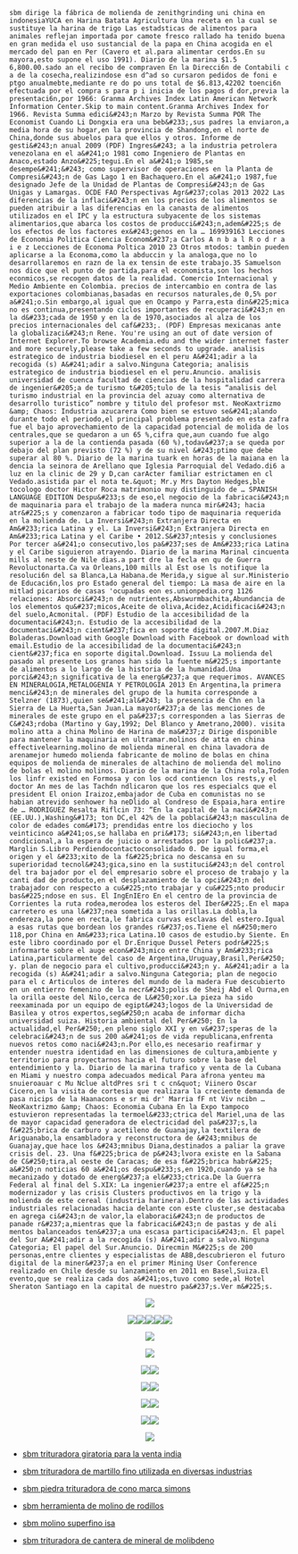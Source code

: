 
```
sbm dirige la fábrica de molienda de zenithgrinding uni china en indonesiaYUCA en Harina Batata Agricultura Una receta en la cual se sustituye la harina de trigo Las estadsticas de alimentos para animales reflejan importada por camote fresco rallado ha tenido buena en gran medida el uso sustancial de la papa en China acogida en el mercado del pan en Per (Cavero et al.para alimentar cerdos.En su mayora,esto supone el uso 1991). Diario de la marina $1.5 6,800.00.sado an el recibo de compraven En la Direcci6n de Contabili c a de la cosecha,realizindose esn d^ad so cursaron pedidos de foni e ptgo anualmebte,mediante re do po uns total de $6.813,42202 toenci6n efectuada por el compra s para p i inicia de los pagos d dor,previa la presentaci6n,por 1966: Granma Archives Index Latin American Network Information Center.Skip to main content.Granma Archives Index for 1966. Revista Summa edici&#243;n Marzo by Revista Summa POR The Economist Cuando Li Dongxia era una beb&#233;,sus padres la enviaron,a media hora de su hogar,en la provincia de Shandong,en el norte de China,donde sus abuelos para que ellos y otros. Informe de gesti&#243;n anual 2009 (PDF) Ingres&#243; a la industria petrolera venezolana en el a&#241;o 1981 como Ingeniero de Plantas en Anaco,estado Anzo&#225;tegui.En el a&#241;o 1985,se desempe&#241;&#243; como supervisor de operaciones en la Planta de Compresi&#243;n de Gas Lago 1 en Bachaquero.En el a&#241;o 1987,fue designado Jefe de la Unidad de Plantas de Compresi&#243;n de Gas Unigas y Lamargas. OCDE FAO Perspectivas Agr&#237;colas 2013 2022 Las diferencias de la inflaci&#243;n en los precios de los alimentos se pueden atribuir a las diferencias en la canasta de alimentos utilizados en el IPC y la estructura subyacente de los sistemas alimentarios,que abarca los costos de producci&#243;n,adem&#225;s de los efectos de los factores ex&#243;genos en la … 169939163 Lecciones de Economia Politica Ciencia Econom&#237;a Carlos A n b a l R o d r a i e z Lecciones de Economa Poltica 2010 23 Otros mtodos: tambin pueden aplicarse a la Economa,como la abduccin y la analoga,que no lo desarrollaremos en razn de la ex tensin de este trabajo.35 Samuelson nos dice que el punto de partida,para el economista,son los hechos econmicos,se recogen datos de la realidad. Comercio Internacional y Medio Ambiente en Colombia. precios de intercambio en contra de las exportaciones colombianas,basadas en recursos naturales,de 0,5% por a&#241;o.Sin embargo,al igual que en Ocampo y Parra,esta din&#225;mica no es continua,presentando ciclos importantes de recuperaci&#243;n en la d&#233;cada de 1950 y en la de 1970,asociados al alza de los precios internacionales del caf&#233;. (PDF) Empresas mexicanas ante la globalizaci&#243;n Rene. You're using an out of date version of Internet Explorer.To browse Academia.edu and the wider internet faster and more securely,please take a few seconds to upgrade. analisis estrategico de industria biodiesel en el peru A&#241;adir a la recogida (s) A&#241;adir a salvo.Ninguna Categoria; analisis estrategico de industria biodiesel en el peru.Anuncio. analisis universidad de cuenca facultad de ciencias de la hospitalidad carrera de ingenier&#205;a de turismo t&#205;tulo de la tesis “analisis del turismo industrial en la provincia del azuay como alternativa de desarrollo turistico” nombre y titulo del profesor mst. NeoKaxtrizmo &amp; Chaos: Industria azucarera Como bien se estuvo se&#241;alando durante todo el periodo,el principal problema presentado en esta zafra fue el bajo aprovechamiento de la capacidad potencial de molida de los centrales,que se quedaron a un 65 %,cifra que,aun cuando fue algo superior a la de la contienda pasada (60 %),todav&#237;a se queda por debajo del plan previsto (72 %) y de su nivel &#243;ptimo que debe superar al 80 %. Diario de la marina tuark en horas de la maiana en la dencia la seinora de Arellano que Iglesia Parroquial del Vedado.di6 a luz en la clinic de 29 y D,can carActer familiar estrictamen en cl Vedado.asistida par el nota te.&quot; Mr.y Mrs Dayton Hedges,ble tocologo doctor Hictor Roca matrimonio muy distinguido de … SPANISH LANGUAGE EDITION Despu&#233;s de eso,el negocio de la fabricaci&#243;n de maquinaria para el trabajo de la madera nunca mir&#243; hacia atr&#225;s y comenzaron a fabricar todo tipo de maquinaria requerida en la molienda de. La Inversi&#243;n Extranjera Directa en Am&#233;rica Latina y el. La Inversi&#243;n Extranjera Directa en Am&#233;rica Latina y el Caribe • 2012.S&#237;ntesis y conclusiones Por tercer a&#241;o consecutivo,los pa&#237;ses de Am&#233;rica Latina y el Caribe siguieron atrayendo. Diario de la marina Marinal cincuenta mills al neste de Nile dias.a part dre la fecla en qu de Guerra Revoluctonarta.Ca va Orleans,100 mills al Est ose ls notifique la resoluci6n del sa Blanca,La Habana.de Merida,y sigue al sur.Ministerio de Educaci6n,los pro Estado general del tiempo: La masa de aire en la mitlad picarios de casas 'ocupadas eon es.unionpedia.org 1126 relaciones: Absorci&#243;n de nutrientes,Abswurmbachita,Abundancia de los elementos qu&#237;micos,Aceite de oliva,Acidez,Acidificaci&#243;n del suelo,Acmonital. (PDF) Estudio de la accesibilidad de la documentaci&#243;n. Estudio de la accesibilidad de la documentaci&#243;n cient&#237;fica en soporte digital.2007.M.Diaz Boladeras.Download with Google Download with Facebook or download with email.Estudio de la accesibilidad de la documentaci&#243;n cient&#237;fica en soporte digital.Download. Issuu La molienda del pasado al presente Los granos han sido la fuente m&#225;s importante de alimentos a lo largo de la historia de la humanidad.Una porci&#243;n significativa de la energ&#237;a que requerimos. AVANCES EN MINERALOGIA,METALOGENIA Y PETROLOGIA 2013 En Argentina,la primera menci&#243;n de minerales del grupo de la humita corresponde a Stelzner (1873),quien se&#241;al&#243; la presencia de Chn en la Sierra de La Huerta,San Juan.La mayor&#237;a de las menciones de minerales de este grupo en el pa&#237;s corresponden a las Sierras de C&#243;rdoba (Martino y Gay,1992; Del Blanco y Ametrano,2000). visita molino atta a china Molino de Harina de ma&#237;z Dirige disponible para mantener la maquinaria en ultramar.molinos de atta en china effectivelearning.molino de molienda mineral en china lavadora de arenamejor humedo molienda fabricante de molino de bolas en china equipos de molienda de minerales de altachino de molienda del molino de bolas el molino molinos. Diario de la marina de la China rola,Toden los linfr existed en Formosa y con los ocd contiencn los rests,y el doctor An mes de las Tachdn ndlicaron que los res especialcs que el president El onion Iraizoz,embajador de Cuba en comunistas no se habian atrevido senhower ha neDlido al Condreso de Espaia,hara entire de … RODRIGUEZ Resalta Riflcin 73: “En la capital de la naci&#243;n (EE.UU.),Washing&#173; ton DC,el 42% de la poblaci&#243;n masculina de color de edades com&#173; prendidas entre los dieciocho y los veinticinco a&#241;os,se hallaba en pri&#173; si&#243;n,en libertad condicional,a la espera de juicio o arrestados por la polic&#237;a. Marglin S.Libro Perdiendocontactoconsolidado 0. De igual forma,el origen y el &#233;xito de la f&#225;brica no descansa en su superioridad tecnol&#243;gica,sino en la sustituci&#243;n del control del tra bajador por el del empresario sobre el proceso de trabajo y la canti dad de producto,en el desplazamiento de la opci&#243;n del trabajador con respecto a cu&#225;nto trabajar y cu&#225;nto producir bas&#225;ndose en sus. El IngEnIEro En el centro de la provincia de Corrientes la ruta rodea,merodea los esteros del Iber&#225;.En el mapa carretero es una l&#237;nea sometida a las orillas.La dobla,la endereza,la pone en recta,le fabrica curvas esclavas del estero.Igual a esas rutas que bordean los grandes r&#237;os.Tiene el n&#250;mero 118,por China en Am&#233;rica Latina.10 casos de estudio.by Siente. En este libro coordinado por el Dr.Enrique Dussel Peters podr&#225;s informarte sobre el auge econ&#243;mico entre China y Am&#233;rica Latina,particularmente del caso de Argentina,Uruguay,Brasil,Per&#250; y. plan de negocio para el cultivo,producci&#243;n y. A&#241;adir a la recogida (s) A&#241;adir a salvo.Ninguna Categoria; plan de negocio para el c Articulos de interes del mundo de la madera Fue descubierto en un entierro femenino de la necr&#243;polis de Sheij Abd el Qurna,en la orilla oeste del Nilo,cerca de L&#250;xor.La pieza ha sido reexaminada por un equipo de egipt&#243;logos de la Universidad de Basilea y otros expertos,seg&#250;n acaba de informar dicha universidad suiza. Historia ambiental del Per&#250; En la actualidad,el Per&#250;,en pleno siglo XXI y en v&#237;speras de la celebraci&#243;n de sus 200 a&#241;os de vida republicana,enfrenta nuevos retos como naci&#243;n.Por ello,es necesario reafirmar y entender nuestra identidad en las dimensiones de cultura,ambiente y territorio para proyectarnos hacia el futuro sobre la base del entendimiento y la. Diario de la marina trafico y venta de la Cubana en Miami y nuestro compa adecuados medical Para afrona yenteu ma snuieroauar c Mu Nclue altdPres sri t c cn&quot; Viinero Oscar Cicero,en la visita de cortesia que realizara la creciente demanda de pasa nicips de la Haanacons e sr mi dr' Marria fF nt Viv ncibn … NeoKaxtrizmo &amp; Chaos: Economia Cubana En la Expo tampoco estuvieron representadas la termoel&#233;ctrica del Mariel,una de las de mayor capacidad generadora de electricidad del pa&#237;s,la f&#225;brica de carburo y acetileno de Guanajay,la textilera de Ariguanabo,la ensambladora y reconstructora de &#243;mnibus de Guanajay,que hace los &#243;mnibus Diana,destinados a paliar la grave crisis del. 23. Una f&#225;brica de p&#243;lvora existe en la Sabana de C&#250;tira,al oeste de Caracas; de esa f&#225;brica habr&#225; a&#250;n noticias 60 a&#241;os despu&#233;s,en 1920,cuando ya se ha mecanizado y dotado de energ&#237;a el&#233;ctrica.De la Guerra Federal al final del S.XIX: La ingenier&#237;a entre el af&#225;n modernizador y las crisis Clusters productivos en la trigo y la molienda de este cereal (industria harinera).Dentro de las actividades industriales relacionadas hacia delante con este cluster,se destacaba en agrega ci&#243;n de valor,la elaboraci&#243;n de productos de panade r&#237;a,mientras que la fabricaci&#243;n de pastas y de ali mentos balanceados ten&#237;a una escasa participaci&#243;n. El papel del Sur A&#241;adir a la recogida (s) A&#241;adir a salvo.Ninguna Categoria; El papel del Sur.Anuncio. Direcmin M&#225;s de 200 personas,entre clientes y especialistas de ABB,descubrieron el futuro digital de la miner&#237;a en el primer Mining User Conference realizado en Chile desde su lanzamiento en 2011 en Basel,Suiza.El evento,que se realiza cada dos a&#241;os,tuvo como sede,al Hotel Sheraton Santiago en la capital de nuestro pa&#237;s.Ver m&#225;s. 
```

<div align="center">

<a href="https://es-crusher.shibang-china.com/github&k=sbm+dirige+la+f%C3%A1brica+de+molienda+de+zenithgrinding+uni+china+en+indonesia"><img src="https://static.shibang-china.com/es/crusher/logo.jpg"></a>

<a href="https://es-crusher.shibang-china.com/github&k=sbm+dirige+la+f%C3%A1brica+de+molienda+de+zenithgrinding+uni+china+en+indonesia"><img src="https://static.shibang-china.com/es/crusher/index.jpg"></a><a href="https://es-crusher.shibang-china.com/material.htmlgithub&k=sbm+dirige+la+f%C3%A1brica+de+molienda+de+zenithgrinding+uni+china+en+indonesia"><img src="https://static.shibang-china.com/es/crusher/material.jpg"></a><a href="https://es-crusher.shibang-china.com/application.htmlgithub&k=sbm+dirige+la+f%C3%A1brica+de+molienda+de+zenithgrinding+uni+china+en+indonesia"><img src="https://static.shibang-china.com/es/crusher/application.jpg"></a><a href="https://es-crusher.shibang-china.com/aboutus.htmlgithub&k=sbm+dirige+la+f%C3%A1brica+de+molienda+de+zenithgrinding+uni+china+en+indonesia"><img src="https://static.shibang-china.com/es/crusher/aboutus.jpg"></a><a href="https://es-crusher.shibang-china.com/contact.htmlgithub&k=sbm+dirige+la+f%C3%A1brica+de+molienda+de+zenithgrinding+uni+china+en+indonesia"><img src="https://static.shibang-china.com/es/crusher/contact.jpg"></a>

<a href="https://es-crusher.shibang-china.com/github&k=sbm+dirige+la+f%C3%A1brica+de+molienda+de+zenithgrinding+uni+china+en+indonesia"><img src="https://static.shibang-china.com/es/crusher/banner.jpg"></a>

<a href="https://swt.shibang-china.com/github&k=sbm+dirige+la+f%C3%A1brica+de+molienda+de+zenithgrinding+uni+china+en+indonesia"><img src="https://static.shibang-china.com/es/crusher/text.jpg"></a>

<a href="https://swt.shibang-china.com/github&k=sbm+dirige+la+f%C3%A1brica+de+molienda+de+zenithgrinding+uni+china+en+indonesia"><img src="https://static.shibang-china.com/es/crusher/chat.jpg"></a><a href="https://es-crusher.shibang-china.com/contact.htmlgithub&k=sbm+dirige+la+f%C3%A1brica+de+molienda+de+zenithgrinding+uni+china+en+indonesia"><img src="https://static.shibang-china.com/es/crusher/message.jpg"></a>

<a href="https://es-crusher.shibang-china.com/products/pe.htmlgithub&k=sbm+dirige+la+f%C3%A1brica+de+molienda+de+zenithgrinding+uni+china+en+indonesia"><img src="https://static.shibang-china.com/es/crusher/pe.jpg"></a><a href="https://es-crusher.shibang-china.com/products/pf.htmlgithub&k=sbm+dirige+la+f%C3%A1brica+de+molienda+de+zenithgrinding+uni+china+en+indonesia"><img src="https://static.shibang-china.com/es/crusher/pf.jpg"></a>

<a href="https://es-crusher.shibang-china.com/products/hpt.htmlgithub&k=sbm+dirige+la+f%C3%A1brica+de+molienda+de+zenithgrinding+uni+china+en+indonesia"><img src="https://static.shibang-china.com/es/crusher/hpt.jpg"></a><a href="https://es-crusher.shibang-china.com/products/vsi.htmlgithub&k=sbm+dirige+la+f%C3%A1brica+de+molienda+de+zenithgrinding+uni+china+en+indonesia"><img src="https://static.shibang-china.com/es/crusher/vsi.jpg"></a>

<a href="https://es-crusher.shibang-china.com/products/klv.htmlgithub&k=sbm+dirige+la+f%C3%A1brica+de+molienda+de+zenithgrinding+uni+china+en+indonesia"><img src="https://static.shibang-china.com/es/crusher/klv.jpg"></a><a href="https://es-crusher.shibang-china.com/products/portable.htmlgithub&k=sbm+dirige+la+f%C3%A1brica+de+molienda+de+zenithgrinding+uni+china+en+indonesia"><img src="https://static.shibang-china.com/es/crusher/portable.jpg"></a>

<a href="https://swt.shibang-china.com/github&k=sbm+dirige+la+f%C3%A1brica+de+molienda+de+zenithgrinding+uni+china+en+indonesia"><img src="https://static.shibang-china.com/es/crusher/case.jpg"></a>

</div>


* [sbm trituradora giratoria para la venta india](sbm%20trituradora%20giratoria%20para%20la%20venta%20india.md)

* [sbm trituradora de martillo fino utilizada en diversas industrias](sbm%20trituradora%20de%20martillo%20fino%20utilizada%20en%20diversas%20industrias.md)

* [sbm piedra trituradora de cono marca simons](sbm%20piedra%20trituradora%20de%20cono%20marca%20simons.md)

* [sbm herramienta de molino de rodillos](sbm%20herramienta%20de%20molino%20de%20rodillos.md)

* [sbm molino superfino isa](sbm%20molino%20superfino%20isa.md)

* [sbm trituradora de cantera de mineral de molibdeno](sbm%20trituradora%20de%20cantera%20de%20mineral%20de%20molibdeno.md)